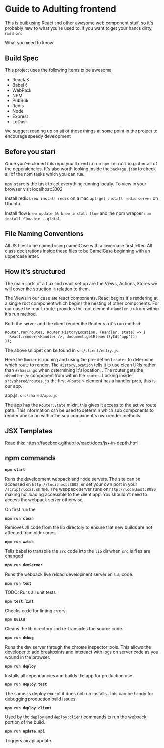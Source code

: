 # Guide to Adulting frontend

This is built using React and other awesome web component stuff, so it's probably new to what you're used to. If you want to get your hands dirty, read on.

What you need to know!

## Build Spec
This project uses the following items to be awesome

 * ReactJS
 * Babel 6
 * WebPack
 * NPM
 * PubSub
 * Redis
 * Node
 * Express
 * LoDash

We suggest reading up on all of those things at some point in the project to encourage speedy development

## Before you start
Once you've cloned this repo you'll need to run `npm install` to gather all of the dependencies.
It's also worth looking inside the `package.json` to check all of the npm tasks which you can run.

`npm start` is the task to get everything running locally. To view in your browser visit localhost:3002

Install redis `brew install redis` on a mac `apt-get install redis-server` on Ubuntu.

Install flow `brew update && brew install flow` and the npm wrapper `npm install flow-bin --global`.

## File Naming Conventions
All JS files to be named using camelCase with a lowercase first letter. All class declarations inside these files to be CamelCase beginning with an uppercase letter.

## How it's structured
The main parts of a flux and react set-up are the Views, Actions, Stores
we will cover the struction in relation to them.

The Views in our case are react components. React begins it's rendering at a
single root component which begins the nesting of other components. For our case
the react-router provides the root element `<Handler />` from within it's run method.

Both the server and the client render the Router via it's run method:

```
Router.run(routes, Router.HistoryLocation, (Handler, state) => {
  React.render(<Handler />, document.getElementById('app'));
});
```

The above snippet can be found in `src/client/entry.js`.

Here the `Router` is running and using the pre-defined `routes` to determine which
route to render. The `HistoryLocation` tells it to use clean URIs rather than
`#/hasbangs` when determining it's location, . The router gets the `<Handler />`
component from within the `routes`. Looking inside `src/shared/routes.js` the
first `<Route >` element has a handler prop, this is our app.

app.js: `src/shared/app.js`

The app has the `Router.State` mixin, this gives it access to the active route
path. This information can be used to determin which sub components to render and
so on within the sup component's own render methods.


## JSX Templates
Read this: https://facebook.github.io/react/docs/jsx-in-depth.html

## npm commands

**`npm start`**

Runs the development webpack and node servers.
The site can be accessed on `http://localhost:3002`, or set your own port in your
`/script/local.sh` file.
The webpack server runs on `http://localhost:8080` making hot loading accessible
to the client app. You shouldn't need to access the webpack server otherwise.

On first run the

**`npm run clean`**

Removes all code from the lib directory to ensure that new builds are not affected
from older ones.

**`npm run watch`**

Tells babel to transpile the `src` code into the `lib` dir when `src` js files are changed

**`npm run devServer`**

Runs the webpack live reload development server on `lib` code.

**`npm run test`**

TODO: Runs all unit tests.

**`npm test:lint`**

Checks code for linting errors.

**`npm build`**

Cleans the lib directory and re-transpiles the source code.

**`npm run debug`**

Runs the dev server through the chrome inspector tools. This allows the developer
to add breakpoints and intereact with logs on server code as you wound in the browser.

**`npm run deploy`**

Installs all dependancies and builds the app for production use

**`npm run deploy:test`**

The same as deploy except it does not run installs. This can be handy for debugging production build issues.

**`npm run deploy:client`**

Used by the `deploy` and `deploy:client` commands to run the webpack portion of the build.

**`npm run update:api`**

Triggers an api update.

